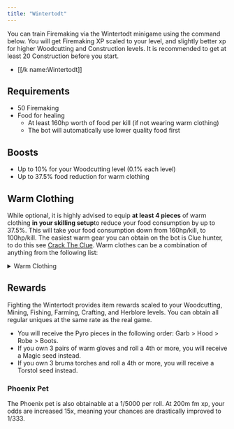 ```yaml
---
title: "Wintertodt"
---
```


You can train Firemaking via the Wintertodt minigame using the command below. You will get Firemaking XP scaled to your level, and slightly better xp for higher Woodcutting and Construction levels. It is recommended to get at least 20 Construction before you start.

- [[/k name\:Wintertodt]]

## Requirements

- 50 Firemaking
- Food for healing
  - At least 160hp worth of food per kill (if not wearing warm clothing)
  - The bot will automatically use lower quality food first

## Boosts

- Up to 10% for your Woodcutting level (0.1% each level)
- Up to 37.5% food reduction for warm clothing

## Warm Clothing

While optional, it is highly advised to equip **at least 4 pieces** of warm clothing **in your skilling setup**to reduce your food consumption by up to 37.5%. This will take your food consumption down from 160hp/kill, to 100hp/kill. The easiest warm gear you can obtain on the bot is Clue hunter, to do this see [Crack The Clue](https://wiki.oldschool.gg/osb/miscelleanous/crack-the-clue/). Warm clothes can be a combination of anything from the following list:

<details>

<summary>Warm Clothing</summary>

- Pyromancer outfit (including warm gloves)
- Santa outfit
- Antisanta outfit
- Firemaking cape/Fire cape/Infernal cape/Obby cape (or any variants)
- Any fire hoods (Fire/Fire max/Infernal max)
- Infernal tools
- Any staff that uses fire runes (Fire/Steam/Lava/Smoke)
- Clue hunter outfit
- Bunny outfit
- Chicken outfit
- Any camo outfit (Polar/Wood/Jungle/Desert)
- Any scarf
- Hunter outfits (Graahk/Larupia/Kyatt)
- Bearhead
- Santa hat/Black santa hat
- Gloves of silence
- Fremennik gloves
- Bomber outfit
- Fire tiara
- Lit bug lantern
- Ale of the gods
- Bruma torch
- Tome of fire
- Volcanic abyssal whip
- Lumberjack hat

</details>

## Rewards

Fighting the Wintertodt provides item rewards scaled to your Woodcutting, Mining, Fishing, Farming, Crafting, and Herblore levels. You can obtain all regular uniques at the same rate as the real game.

- You will receive the Pyro pieces in the following order: Garb > Hood > Robe > Boots.
- If you own 3 pairs of warm gloves and roll a 4th or more, you will receive a Magic seed instead.
- If you own 3 bruma torches and roll a 4th or more, you will receive a Torstol seed instead.

### Phoenix Pet

The Phoenix pet is also obtainable at a 1/5000 per roll. At 200m fm xp, your odds are increased 15x, meaning your chances are drastically improved to 1/333.
